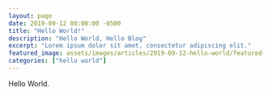 ```yaml
---
layout: page
date: 2019-09-12 00:00:00 -0500
title: "Hello World!"
description: "Hello World, Hello Blog"
excerpt: "Lorem ipsum dolor sit amet, consectetur adipiscing elit."
featured_image: assets/images/articles/2019-09-12-hello-world/featured-image.jpg
categories: ["hello world"]
---
```


Hello World.